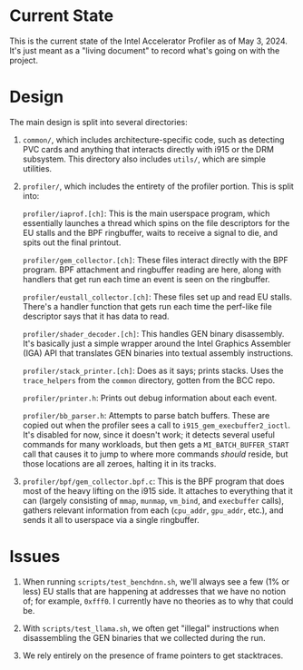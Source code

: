 Current State
=============

This is the current state of the Intel Accelerator Profiler as of May 3, 2024.
It's just meant as a "living document" to record what's going on with the project.

Design
======

The main design is split into several directories:
1. `common/`, which includes architecture-specific code, such as detecting PVC cards
   and anything that interacts directly with i915 or the DRM subsystem. This directory
   also includes `utils/`, which are simple utilities.
2. `profiler/`, which includes the entirety of the profiler portion. This is split into:
   
   `profiler/iaprof.[ch]`: This is the main userspace program, which essentially
   launches a thread which spins on the file descriptors for the EU stalls and the BPF
   ringbuffer, waits to receive a signal to die, and spits out the final printout.
   
   `profiler/gem_collector.[ch]`: These files interact directly with the BPF program.
   BPF attachment and ringbuffer reading are here, along with handlers that get run
   each time an event is seen on the ringbuffer.
   
   `profiler/eustall_collector.[ch]`: These files set up and read EU stalls. There's a
   handler function that gets run each time the perf-like file descriptor says that it
   has data to read.
   
   `profiler/shader_decoder.[ch]`: This handles GEN binary disassembly. It's basically
   just a simple wrapper around the Intel Graphics Assembler (IGA) API that translates
   GEN binaries into textual assembly instructions.
   
   `profiler/stack_printer.[ch]`: Does as it says; prints stacks. Uses the `trace_helpers`
   from the `common` directory, gotten from the BCC repo.
   
   `profiler/printer.h`: Prints out debug information about each event.
   
   `profiler/bb_parser.h`: Attempts to parse batch buffers. These are copied out when
   the profiler sees a call to `i915_gem_execbuffer2_ioctl`. It's disabled for now,
   since it doesn't work; it detects several useful commands for many workloads, but
   then gets a `MI_BATCH_BUFFER_START` call that causes it to jump to where more commands
   *should* reside, but those locations are all zeroes, halting it in its tracks.
   
3. `profiler/bpf/gem_collector.bpf.c`: This is the BPF program that does most of the
   heavy lifting on the i915 side. It attaches to everything that it can (largely consisting
   of `mmap`, `munmap`, `vm_bind`, and `execbuffer` calls), gathers relevant information
   from each (`cpu_addr`, `gpu_addr`, etc.), and sends it all to userspace via
   a single ringbuffer.
   
Issues
========

1. When running `scripts/test_benchdnn.sh`, we'll always see a few (1% or less) EU stalls
   that are happening at addresses that we have no notion of; for example, `0xfff0`.
   I currently have no theories as to why that could be.
   
2. With `scripts/test_llama.sh`, we often get "illegal" instructions when disassembling the GEN
   binaries that we collected during the run.
   
3. We rely entirely on the presence of frame pointers to get stacktraces.
